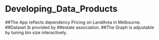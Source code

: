 # Developing_Data_Products

##The App reflects dependency Pricing on LandArea in Melbourne. 
##Dataset ib provided by ##estate association.
##The Graph is adjustable by tuning bin size interactively.
